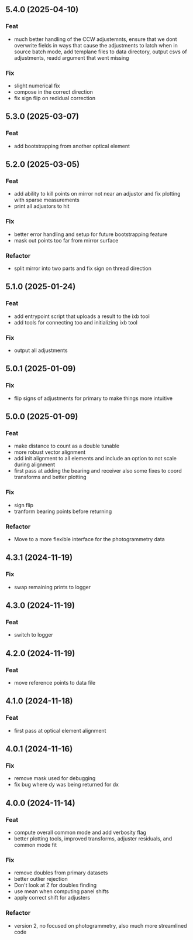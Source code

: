 ## 5.4.0 (2025-04-10)

### Feat

- much better handling of the CCW adjustemnts, ensure that we dont overwrite fields in ways that cause the adjustments to latch when in source batch mode, add templane files to data directory, output csvs of adjustments, readd argument that went missing

### Fix

- slight numerical fix
- compose in the correct direction
- fix sign flip on redidual correction

## 5.3.0 (2025-03-07)

### Feat

- add bootstrapping from another optical element

## 5.2.0 (2025-03-05)

### Feat

- add ability to kill points on mirror not near an adjustor and fix plotting with sparse measurements
- print all adjustors to hit

### Fix

- better error handling and setup for future bootstrapping feature
- mask out points too far from mirror surface

### Refactor

- split mirror into two parts and fix sign on thread direction

## 5.1.0 (2025-01-24)

### Feat

- add entrypoint script that uploads a result to the ixb tool
- add tools for connecting too and initializing ixb tool

### Fix

- output all adjustments

## 5.0.1 (2025-01-09)

### Fix

- flip signs of adjustments for primary to make things more intuitive

## 5.0.0 (2025-01-09)

### Feat

- make distance to count as a double tunable
- more robust vector alignment
- add init alignment to all elements and include an option to not scale during alignment
- first pass at adding the bearing and receiver also some fixes to coord transforms and better plotting

### Fix

- sign flip
- tranform bearing points before returning

### Refactor

- Move to a more flexible interface for the photogrammetry data

## 4.3.1 (2024-11-19)

### Fix

- swap remaining prints to logger

## 4.3.0 (2024-11-19)

### Feat

- switch to logger

## 4.2.0 (2024-11-19)

### Feat

- move reference points to data file

## 4.1.0 (2024-11-18)

### Feat

- first pass at optical element alignment

## 4.0.1 (2024-11-16)

### Fix

- remove mask used for debugging
- fix bug where dy was being returned for dx

## 4.0.0 (2024-11-14)

### Feat

- compute overall common mode and add verbosity flag
- better plotting tools, improved transforms, adjuster residuals, and common mode fit

### Fix

- remove doubles from primary datasets
- better outlier rejection
- Don't look at Z for doubles finding
- use mean when computing panel shifts
- apply correct shift for adjusters

### Refactor

- version 2, no focused on photogrammetry, also much more streamlined code

